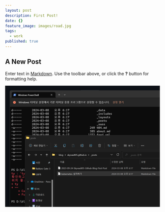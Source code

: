 ```yaml
---
layout: post
description: First Post!
date: {}
feature_image: images/road.jpg
tags:
  - work
published: true
---
```

## A New Post

Enter text in [Markdown](http://daringfireball.net/projects/markdown/). Use the toolbar above, or click the **?** button for formatting help.



![image-20240308182011583](images\image-20240308182011583.png)
